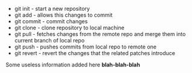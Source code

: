 
- git init - start a new repository
- git add - allows this changes to commit
- git commit - commit changes
- git clone - clone repository to local machine
- git pull - fetches changes from the remote repo and merge them into current branch of local repo
- git push - pushes commits from local repo to remote one
- git revert - revert the changes that the related patches introduce

Some useless information added here **blah-blah-blah**